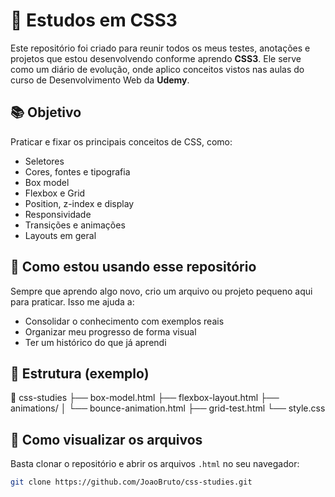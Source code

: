 # 🎨 Estudos em CSS3

Este repositório foi criado para reunir todos os meus testes, anotações e projetos que estou desenvolvendo conforme aprendo **CSS3**. Ele serve como um diário de evolução, onde aplico conceitos vistos nas aulas do curso de Desenvolvimento Web da **Udemy**.

## 📚 Objetivo

Praticar e fixar os principais conceitos de CSS, como:

- Seletores
- Cores, fontes e tipografia
- Box model
- Flexbox e Grid
- Position, z-index e display
- Responsividade
- Transições e animações
- Layouts em geral

## 🧪 Como estou usando esse repositório

Sempre que aprendo algo novo, crio um arquivo ou projeto pequeno aqui para praticar. Isso me ajuda a:

- Consolidar o conhecimento com exemplos reais
- Organizar meu progresso de forma visual
- Ter um histórico do que já aprendi

## 📁 Estrutura (exemplo)
📂 css-studies
├── box-model.html
├── flexbox-layout.html
├── animations/
│ └── bounce-animation.html
├── grid-test.html
└── style.css

## 🚀 Como visualizar os arquivos

Basta clonar o repositório e abrir os arquivos `.html` no seu navegador:

```bash
git clone https://github.com/JoaoBruto/css-studies.git
